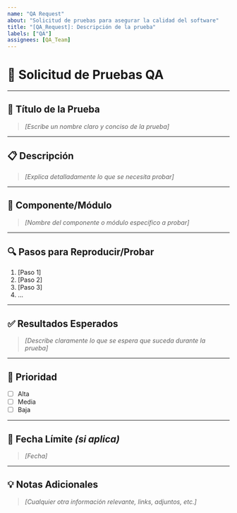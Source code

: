 ```yaml
---
name: "QA Request"
about: "Solicitud de pruebas para asegurar la calidad del software"
title: "[QA_Request]: Descripción de la prueba"
labels: ["QA"]
assignees: [QA_Team]
---
```


# 🧪 Solicitud de Pruebas QA

---

## 📝 Título de la Prueba

> _[Escribe un nombre claro y conciso de la prueba]_

---

## 📋 Descripción

> _[Explica detalladamente lo que se necesita probar]_

---

## 🧩 Componente/Módulo

> _[Nombre del componente o módulo específico a probar]_

---

## 🔍 Pasos para Reproducir/Probar

1. [Paso 1]
2. [Paso 2]
3. [Paso 3]
4. ...

---

## ✅ Resultados Esperados

> _[Describe claramente lo que se espera que suceda durante la prueba]_

---

## 🚦 Prioridad

- [ ] Alta
- [ ] Media
- [ ] Baja

---

## 📅 Fecha Límite _(si aplica)_

> _[Fecha]_

---

## 💡 Notas Adicionales

> _[Cualquier otra información relevante, links, adjuntos, etc.]_
